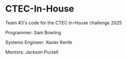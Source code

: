 # CTEC-In-House
Team #3's code for the CTEC In-House challenge 2025

Programmer: Sam Bowling

Systems Engineer: Xavier Kenfe

Mentors: Jackson Pursell

